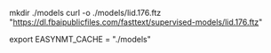mkdir ./models
curl -o ./models/lid.176.ftz "https://dl.fbaipublicfiles.com/fasttext/supervised-models/lid.176.ftz"

export EASYNMT_CACHE = "./models"
